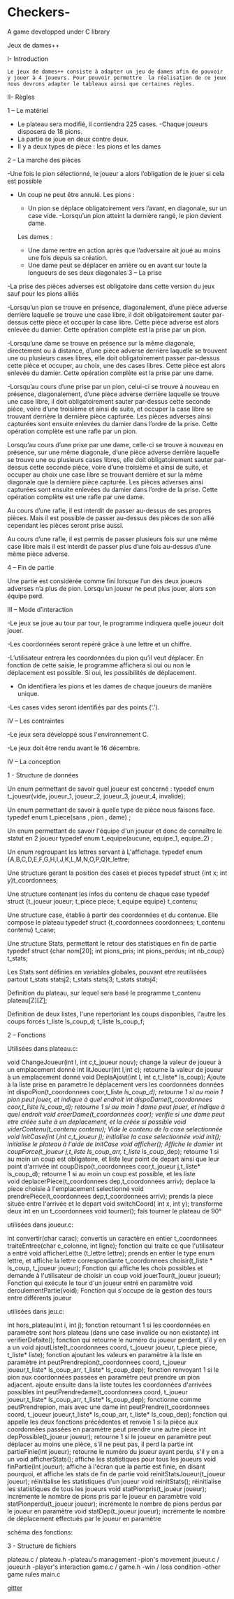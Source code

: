 # Checkers-
A game developped under C library

Jeux de dames++

I- Introduction

	Le jeux de dames++ consiste à adapter un jeu de dames afin de pouvoir y jouer à 4 joueurs. Pour pouvoir permettre  la réalisation de ce jeux nous devrons adapter le tableaux ainsi que certaines règles.

II- Règles

1 – Le matériel

- Le plateau sera modifié, il contiendra 225 cases.
-Chaque joueurs disposera de 18 pions.
- La partie se joue en deux contre deux.
- Il y a deux types de pièce : les pions et les dames
	
2 – La marche des pièces

-Une fois le pion sélectionné, le joueur a alors l’obligation de le jouer si cela est possible
- Un coup ne peut être annulé.
	Les pions :
	- Un pion se déplace obligatoirement vers l’avant, en diagonale, sur un case vide.
	-Lorsqu’un pion atteint la dernière rangé, le pion devient dame.

	Les dames :
	- Une dame rentre en action après que l’adversaire ait joué au moins une fois depuis 		sa création.
	- Une dame peut se déplacer en arrière ou en avant sur toute la longueurs de ses deux 		diagonales
3 – La prise
		
-La prise des pièces adverses est obligatoire dans cette version du jeux sauf pour les pions alliés

-Lorsqu’un pion se trouve en présence, diagonalement, d’une pièce adverse derrière laquelle se trouve une case libre, il doit obligatoirement sauter par-dessus cette pièce et occuper la case libre. Cette pièce adverse est alors enlevée du damier. Cette opération complète est la prise par un pion.

-Lorsqu’une dame se trouve en présence sur la même diagonale, directement ou à distance, d’une pièce adverse derrière laquelle se trouvent une ou plusieurs cases libres, elle doit obligatoirement passer par-dessus cette pièce et occuper, au choix, une des cases libres. Cette pièce est alors enlevée du damier. Cette opération complète est la prise par une dame.

-Lorsqu’au cours d’une prise par un pion, celui-ci se trouve à nouveau en présence, diagonalement, d’une pièce adverse derrière laquelle se trouve une case libre, il doit obligatoirement sauter par-dessus cette seconde pièce, voire d’une troisième et ainsi de suite, et occuper la case libre se trouvant derrière la dernière pièce capturée. Les pièces adverses ainsi capturées sont ensuite enlevées du damier dans l’ordre de la prise. Cette opération complète est une rafle par un pion.
 
Lorsqu’au cours d’une prise par une dame, celle-ci se trouve à nouveau en présence, sur une même diagonale, d’une pièce adverse derrière laquelle se trouve une ou plusieurs cases libres, elle doit obligatoirement sauter par-dessus cette seconde pièce, voire d’une troisième et ainsi de suite, et occuper au choix une case libre se trouvant derrière et sur la même diagonale que la dernière pièce capturée. Les pièces adverses ainsi capturées sont ensuite enlevées du damier dans l’ordre de la prise. Cette opération complète est une rafle par une dame.

Au cours d’une rafle, il est interdit de passer au-dessus de ses propres pièces. Mais il est possible de passer au-dessus des pièces de son allié cependant les pièces seront prise aussi.

Au cours d’une rafle, il est permis de passer plusieurs fois sur une même case libre mais il est interdit de passer plus d’une fois au-dessus d’une même pièce adverse.

4 – Fin de partie

Une partie est considérée comme fini lorsque l’un des deux joueurs adverses n’a plus de pion.
Lorsqu’un joueur ne peut plus jouer, alors son équipe perd.

III – Mode d’interaction

-Le jeux se joue au tour par tour, le programme indiquera quelle joueur doit jouer. 
 
-Les coordonnées seront repéré grâce à une lettre et un chiffre.

-L’utilisateur entrera les coordonnées du pion qu’il veut déplacer. En fonction de cette saisie, le programme affichera si oui ou non le déplacement est possible. Si oui, les possibilités de déplacement.

- On identifiera les pions et les dames de chaque joueurs de manière unique.

-Les cases vides seront identifiés par des points (‘.’). 

IV – Les contraintes

-Le jeux sera développé sous l'environnement  C.

-Le jeux doit être rendu avant le 16 décembre.

IV – La conception


1 -  Structure de données


Un enum permettant de savoir quel joueur est concerné :
	typedef enum t_joueur(vide, joueur_1, joueur_2, joueur_3, joueur_4, invalide);

Un enum permettant de savoir à quelle type de pièce nous faisons face.
	typedef enum t_piece(sans , pion , dame) ;

Un enum permettant de savoir l'équipe d'un joueur et donc de connaître le statut en 2 joueur 
	typedef enum t_equipe(aucune, equipe_1, equipe_2) ;

Un enum regroupant les lettres servant à L'affichage.
	typedef enum {A,B,C,D,E,F,G,H,I,J,K,L,M,N,O,P,Q}t_lettre;

Une structure gerant la position des cases et pieces
	typedef struct {int x; int y}t_coordonnees;
	
Une structure contenant les infos du contenu de chaque case
	typedef struct {t_joueur joueur; t_piece piece; t_equipe equipe} t_contenu;
	
Une structure case, établie à partir des coordonnées et du contenue. Elle compose le plateau
	typedef struct {t_coordonnees coordonnees; t_contenu contenu} t_case;
	
Une structure Stats, permettant le retour des statistiques en fin de partie
	typedef struct {char nom[20]; int pions_pris; int pions_perdus; int nb_coup} t_stats;
	
Les Stats sont définies en variables globales, pouvant etre reutilisées partout	
	t_stats statsj2;
	t_stats statsj3;
	t_stats statsj4;

Definition du plateau, sur lequel sera basé le programme
	t_contenu plateau[Z][Z];

Definition de deux listes, l'une repertoriant les coups disponibles, l'autre les coups forcés 
	t_liste ls_coup_d;
	t_liste ls_coup_f;
	
2 –  Fonctions

Utilisées dans plateau.c:

void ChangeJoueur(int l, int c,t_joueur nouv); change la valeur de joueur à un emplacement donné
int litJoueur(int l,int c); retourne la valeur de joueur à un emplacement donné
void DeplaAjout(int l, int c,t_liste* ls_coup); Ajoute à la liste prise en parametre le déplacement vers les coordonnées données
int dispoPion(t_coordonnees coor,t_liste *ls_coup_d); retourne 1 si au moin 1 pion peut jouer, et indique à quel endroit 
int dispoDame(t_coordonnees coor,t_liste *ls_coup_d); retourne 1 si au moin 1 dame peut jouer, et indique à quel endroit
void creerDame(t_coordonnees coor); verifie si une dame peut etre créée suite à un deplacement, et la créée si possible 
void viderContenu(t_contenu contenu); Vide le contenu de la case selectionnée
void InitCase(int l,int c,t_joueur j); initialise la case selectionnée
void init(); initialise le plateau à l'aide de InitCase
void afficher(); Affiche le damier 
int coupForce(t_joueur j,t_liste* ls_coup_arr, t_liste* ls_coup_dep); retourne 1 si au moin un coup est obligatoire, et liste leur point de depart ainsi que leur point d'arrivée
int coupDispo(t_coordonnees coor,t_joueur j,t_liste* ls_coup_d);  retourne 1 si au moin un coup est possible, et les liste    
void deplacerPiece(t_coordonnees dep,t_coordonnees arriv); deplace la piece choisie à l'emplacement selectionné
void prendrePiece(t_coordonnees dep,t_coordonnees arriv); prends la piece située entre l'arrivée et le depart 
void switchCoord( int x, int y); transforme deux int en un t_coordonnees
void tourner(); fais tourner le plateau de 90°

utilisées dans joueur.c:

int convertir(char carac); convertis un caractère en entier
t_coordonnees traiteEntree(char c_colonne, int ligne); fonction qui traite ce que l'utilisateur a entré
void afficherLettre (t_lettre lettre); prends en entier le type enum lettre, et affiche la lettre correspondante
t_coordonnees choisir(t_liste * ls_coup, t_joueur joueur); Fonction qui affiche les choix possibles et demande à l'utilisateur de choisir un coup
void jouerTour(t_joueur joueur); Fonction qui exécute le tour d'un joueur entré en paramètre
void deroulementPartie(void); Fonction qui s'occupe de la gestion des tours entre différents joueur

utilisées dans jeu.c:


int hors_plateau(int i, int j); fonction retournant 1 si les coordonnées en paramètre sont hors plateau (dans une case invalide ou non existante)
int verifierDefaite(); fonction qui retourne le numéro du joueur perdant, s'il y en a un
void ajoutListe(t_coordonnees coord, t_joueur joueur, t_piece piece, t_liste* liste); fonction ajoutant les valeurs en paramètre à la liste en paramètre
int peutPrendrepion(t_coordonnees coord, t_joueur joueur,t_liste* ls_coup_arr, t_liste* ls_coup_dep); fonction renvoyant 1 si le pion aux coordonnées passées en paramètre peut prendre un pion adjacent. ajoute ensuite dans la liste toutes les coordonnées d'arrivées possibles
int peutPrendredame(t_coordonnees coord, t_joueur joueur,t_liste* ls_coup_arr, t_liste* ls_coup_dep); fonctionne comme peutPrendrepion, mais avec une dame
int peutPrendre(t_coordonnees coord, t_joueur joueur,t_liste* ls_coup_arr, t_liste* ls_coup_dep); fonction qui appelle les deux fonctions précédentes et renvoie 1 si la pièce aux coordonnées passées en paramètre peut prendre une autre piece
int depPossible(t_joueur joueur); retourne 1 si le joueur en paramètre peut déplacer au moins une pièce, s'il ne peut pas, il perd la partie
int partieFinie(int joueur); retourne le numéro du joueur ayant perdu, s'il y en a un
void afficherStats(); affiche les statistiques pour tous les joueurs
void finPartie(int joueur); affiche à l'écran que la partie est finie, en disant pourquoi, et affiche les stats de fin de partie
void reinitStatsJoueur(t_joueur joueur); réinitialise les statistiques d'un joueur
void reinitStats(); réinitialise les statistiques de tous les joueurs
void statPionpris(t_joueur joueur); incrémente le nombre de pions pris par le joueur en paramètre
void statPionperdu(t_joueur joueur); incrémente le nombre de pions perdus par le joueur en paramètre
void statDep(t_joueur joueur); incrémente le nombre de déplacement effectués par le joueur en paramètre


schéma des fonctions:

3 -  Structure de fichiers

plateau.c / plateau.h
	-plateau's management
	-pion's movement
joueur.c / joueur.h
	-player's interaction
game.c / game.h
	-win / loss condition
	-other game rules
main.c

[gitter](https://gitter.im/multi-checkers/Lobby?utm_source=share-link&utm_medium=link&utm_campaign=share-link)
